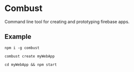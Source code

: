 # Combust
Command line tool for creating and prototyping firebase apps.

## Example
`npm i -g combust`

`combust create myWebApp`

`cd myWebApp && npm start`
